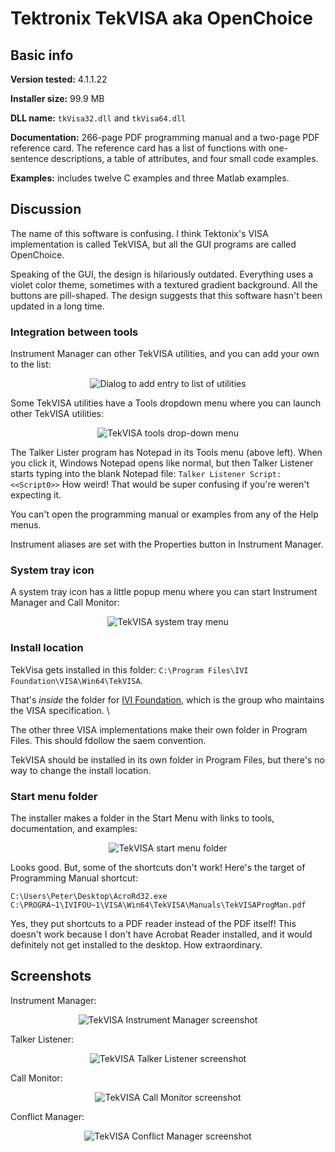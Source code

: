 # Tektronix TekVISA aka OpenChoice 

## Basic info

**Version tested:** 4.1.1.22

**Installer size:** 99.9 MB

**DLL name:** `tkVisa32.dll` and `tkVisa64.dll`

**Documentation:** 266-page PDF programming manual and a two-page PDF reference card. The reference card has a list of functions with one-sentence descriptions, a table of attributes, and four small code examples.

**Examples:** includes twelve C examples and three Matlab examples.

## Discussion

The name of this software is confusing. I think Tektonix's VISA implementation is called TekVISA, but all the GUI programs are called OpenChoice.

Speaking of the GUI, the design is hilariously outdated. Everything uses a violet color theme, sometimes with a textured gradient background. All the buttons are pill-shaped. The design suggests that this software hasn't been updated in a long time.

### Integration between tools

Instrument Manager can other TekVISA utilities, and you can add your own to the list:

<p align="center" style="text-align: center">
<img src="tek-add-entry.png?raw=true" alt="Dialog to add entry to list of utilities">
</p>

Some TekVISA utilities have a Tools dropdown menu where you can launch other TekVISA utilities:

<p align="center" style="text-align: center">
<img src="tek-tools-menus.png?raw=true" alt="TekVISA tools drop-down menu">
</p>

The Talker Lister program has Notepad in its Tools menu (above left). When you click it, Windows Notepad opens like normal, but then Talker Listener starts typing into the blank Notepad file: `Talker Listener Script: <<Script0>>`
How weird! That would be super confusing if you're weren't expecting it.

You can't open the programming manual or examples from any of the Help menus.

Instrument aliases are set with the Properties button in Instrument Manager.

### System tray icon

A system tray icon has a little popup menu where you can start Instrument Manager and Call Monitor:

<p align="center" style="text-align: center">
<img src="tek-system-tray.png?raw=true" alt="TekVISA system tray menu">
</p>

### Install location

TekVisa gets installed in this folder: `C:\Program Files\IVI Foundation\VISA\Win64\TekVISA`.

That's *inside* the folder for [IVI Foundation](https://www.ivifoundation.org/), which is the group who maintains the VISA specification. \

The other three VISA implementations make their own folder in Program Files. This should fdollow the saem convention.

TekVISA should be installed in its own folder in Program Files, but there's no way to change the install location.

### Start menu folder

The installer makes a folder in the Start Menu with links to tools, documentation, and examples:

<p align="center" style="text-align: center">
<img src="tek-start-menu-folder.png?raw=true" alt="TekVISA start menu folder">
</p>

Looks good. But, some of the shortcuts don't work! Here's the target of Programming Manual shortcut:

`C:\Users\Peter\Desktop\AcroRd32.exe C:\PROGRA~1\IVIFOU~1\VISA\Win64\TekVISA\Manuals\TekVISAProgMan.pdf`

Yes, they put shortcuts to a PDF reader instead of the PDF itself! This doesn't work because I don't have Acrobat Reader installed, and it would definitely not get installed to the desktop. How extraordinary.

## Screenshots

Instrument Manager:
<p align="center" style="text-align: center">
<img src="tek-instrument-manager.PNG?raw=true" alt="TekVISA Instrument Manager screenshot">
</p>

Talker Listener:
<p align="center" style="text-align: center">
<img src="tek-talker-listener.PNG?raw=true" alt="TekVISA Talker Listener screenshot">
</p>

Call Monitor:
<p align="center" style="text-align: center">
<img src="tek-call-monitor.PNG?raw=true" alt="TekVISA Call Monitor screenshot">
</p>

Conflict Manager:
<p align="center" style="text-align: center">
<img src="tek-conflict-manager.PNG?raw=true" alt="TekVISA Conflict Manager screenshot">
</p>

